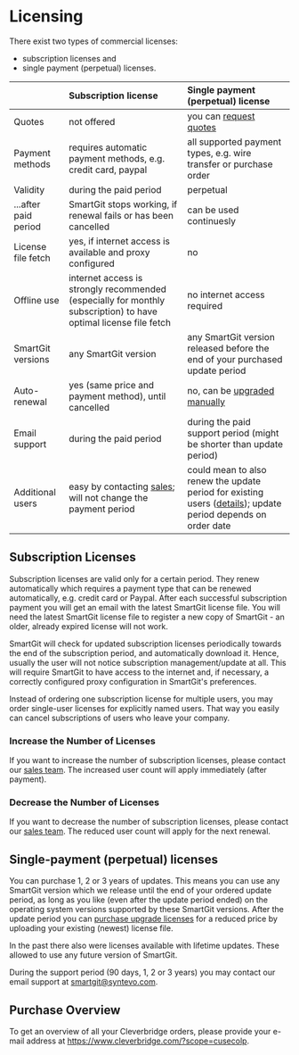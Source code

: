 # Licensing

There exist two types of commercial licenses:
- subscription licenses and
- single payment (perpetual) licenses.

| |Subscription license | Single payment (perpetual) license|
|-|:--------------------|:----------------------------------|
|Quotes              | not offered                                                  | you can [request quotes](https://www.syntevo.com/smartgit/purchase/#single-payment)|
|Payment methods     | requires automatic payment methods, e.g. credit card, paypal | all supported payment types, e.g. wire transfer or purchase order |
|Validity            | during the paid period                                       | perpetual |
|...after paid period| SmartGit stops working, if renewal fails or has been cancelled | can be used continuesly |
|License file fetch  | yes, if internet access is available and proxy configured      | no |
|Offline use         | internet access is strongly recommended (especially for monthly subscription) to have optimal license file fetch | no internet access required |
|SmartGit versions   | any SmartGit version                                         | any SmartGit version released before the end of your purchased update period |
|Auto-renewal        | yes (same price and payment method), until cancelled | no, can be [upgraded manually](https://www.syntevo.com/smartgit/purchase/#upgrade)|
|Email support       | during the paid period                               | during the paid support period (might be shorter than update period) |
|Additional users    | easy by contacting [sales](mailto:sales@syntevo.com); will not change the payment period | could mean to also renew the update period for existing users ([details](Purchase-Upgrades.md)); update period depends on order date|


## Subscription Licenses

Subscription licenses are valid only for a certain period.
They renew automatically which requires a payment type that can be renewed automatically, e.g. credit card or Paypal.
After each successful subscription payment you will get an email with the latest SmartGit license file.
You will need the latest SmartGit license file to register a new copy of SmartGit - an older, already expired license will not work.

SmartGit will check for updated subscription licenses periodically towards the end of the subscription period, and automatically download it.
Hence, usually the user will not notice subscription management/update at all.
This will require SmartGit to have access to the internet and, if necessary, a correctly configured proxy configuration in SmartGit's preferences.

Instead of ordering one subscription license for multiple users, you may order single-user licenses for explicitly named users.
That way you easily can cancel subscriptions of users who leave your company.


### Increase the Number of Licenses

If you want to increase the number of subscription licenses, please contact our [sales team](mailto:sales@syntevo.com).
The increased user count will apply immediately (after payment).


### Decrease the Number of Licenses

If you want to decrease the number of subscription licenses, please contact our [sales team](mailto:sales@syntevo.com).
The reduced user count will apply for the next renewal.


## Single-payment (perpetual) licenses
You can purchase 1, 2 or 3 years of updates.
This means you can use any SmartGit version which we release until the end of your ordered update period, as long as you like (even after the update period ended) on the operating system versions supported by these SmartGit versions.
After the update period you can [purchase upgrade licenses](https://www.syntevo.com/smartgit/purchase/#upgrade) for a reduced price by uploading your existing (newest) license file.

In the past there also were licenses available with lifetime updates.
These allowed to use any future version of SmartGit.

During the support period (90 days, 1, 2 or 3 years) you may contact our email support at [smartgit@syntevo.com](mailto:smartgit@syntevo.com).


## Purchase Overview

To get an overview of all your Cleverbridge orders, please provide your
e-mail address at <https://www.cleverbridge.com/?scope=cusecolp>.
